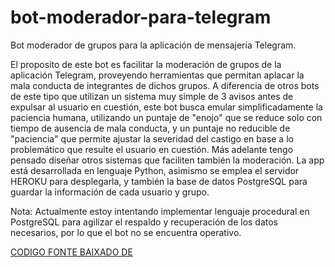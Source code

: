 # bot-moderador-para-telegram
Bot moderador de grupos para la aplicación de mensajería Telegram.

El proposito de este bot es facilitar la moderación de grupos de la aplicación Telegram, proveyendo herramientas que permitan aplacar la mala conducta de integrantes de dichos grupos. A diferencia de otros bots de este tipo que utilizan un sistema muy simple de 3 avisos antes de expulsar al usuario en cuestión, este bot busca emular simplificadamente la paciencia humana, utilizando un puntaje de "enojo" que se reduce solo con tiempo de ausencia de mala conducta, y un puntaje no reducible de "paciencia" que permite ajustar la severidad del castigo en base a lo problemático que resulte el usuario en cuestión. Más adelante tengo pensado diseñar otros sistemas que faciliten también la moderación. La app está desarrollada en lenguaje Python, asimismo se emplea el servidor HEROKU para desplegarla, y también la base de datos PostgreSQL para guardar la información de cada usuario y grupo.

Nota: Actualmente estoy intentando implementar lenguaje procedural en PostgreSQL para agilizar el respaldo y recuperación de los datos necesarios, por lo que el bot no se encuentra operativo.

[CODIGO FONTE BAIXADO DE ](https://github.com/facujc/bot-moderador-para-telegram)

